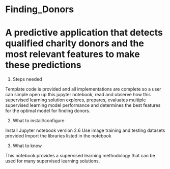 # Finding_Donors
# A predictive application that detects qualified charity donors and the most relevant features to make these predictions

1) Steps needed 

Template code is provided  and all implementations are complete so a user can simple open
up this jupyter notebook, read and observe how this supervised learning solution explores,
prepares, evaluates multiple supervised learning model performance and determines the best
features for the optimal model for finding donors. 

2) What to install/configure
 
 Install Jupyter notebook version 2.6
 Use image training and testing datasets provided
 Import the libraries listed in the notebook
 
3) What to know 

This notebook provides a supervised learning methodology that can be used for many 
supervised learning solutions. 
